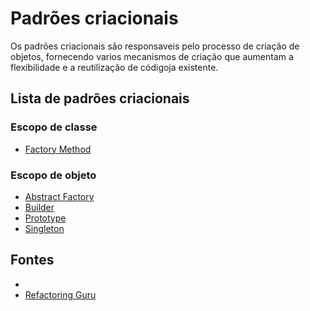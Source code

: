 # Padrões criacionais

Os padrões criacionais são responsaveis pelo processo de criação de objetos, fornecendo varios mecanismos de criação que aumentam a flexibilidade e a reutilização de códigoja existente.

##  Lista de padrões criacionais 
### Escopo de classe
- [Factory Method](./Factory_method/README.md)

### Escopo de objeto
- [Abstract Factory]()
- [Builder]()
- [Prototype]()
- [Singleton]()

## Fontes
- []()
- [Refactoring Guru](https://refactoring.guru/pt-br/design-patterns/creational-patterns)
